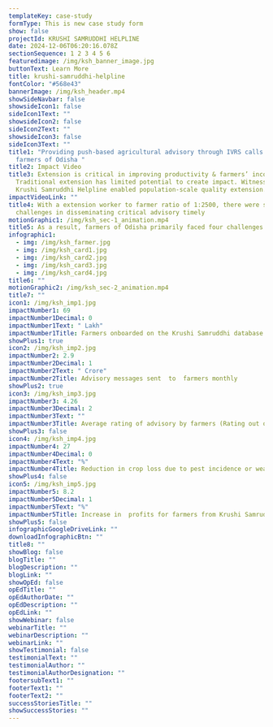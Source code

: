```yaml
---
templateKey: case-study
formType: This is new case study form
show: false
projectId: KRUSHI SAMRUDDHI HELPLINE
date: 2024-12-06T06:20:16.078Z
sectionSequence: 1 2 3 4 5 6
featuredimage: /img/ksh_banner_image.jpg
buttonText: Learn More
title: krushi-samruddhi-helpline
fontColor: "#568e43"
bannerImage: /img/ksh_header.mp4
showSideNavbar: false
showsideIcon1: false
sideIcon1Text: ""
showsideIcon2: false
sideIcon2Text: ""
showsideIcon3: false
sideIcon3Text: ""
title1: "Providing push-based agricultural advisory through IVRS calls to all
  farmers of Odisha "
title2: Impact Video
title3: Extension is critical in improving productivity & farmers’ income.
  Traditional extension has limited potential to create impact. Witness how
  Krushi Samruddhi Helpline enabled population-scale quality extension.
impactVideoLink: ""
title4: With a extension worker to farmer ratio of 1:2500, there were several
  challenges in disseminating critical advisory timely
motionGraphic1: /img/ksh_sec-1_animation.mp4
title5: As a result, farmers of Odisha primarily faced four challenges
infographic1:
  - img: /img/ksh_farmer.jpg
  - img: /img/ksh_card1.jpg
  - img: /img/ksh_card2.jpg
  - img: /img/ksh_card3.jpg
  - img: /img/ksh_card4.jpg
title6: ""
motionGraphic2: /img/ksh_sec-2_animation.mp4
title7: ""
icon1: /img/ksh_imp1.jpg
impactNumber1: 69
impactNumber1Decimal: 0
impactNumber1Text: " Lakh"
impactNumber1Title: Farmers onboarded on the Krushi Samruddhi database till-date
showPlus1: true
icon2: /img/ksh_imp2.jpg
impactNumber2: 2.9
impactNumber2Decimal: 1
impactNumber2Text: " Crore"
impactNumber2Title: Advisory messages sent  to  farmers monthly
showPlus2: true
icon3: /img/ksh_imp3.jpg
impactNumber3: 4.26
impactNumber3Decimal: 2
impactNumber3Text: ""
impactNumber3Title: Average rating of advisory by farmers (Rating out of 5)
showPlus3: false
icon4: /img/ksh_imp4.jpg
impactNumber4: 27
impactNumber4Decimal: 0
impactNumber4Text: "%"
impactNumber4Title: Reduction in crop loss due to pest incidence or weather calamities
showPlus4: false
icon5: /img/ksh_imp5.jpg
impactNumber5: 8.2
impactNumber5Decimal: 1
impactNumber5Text: "%"
impactNumber5Title: Increase in  profits for farmers from Krushi Samruddhi
showPlus5: false
infographicGoogleDriveLink: ""
downloadInfographicBtn: ""
title8: ""
showBlog: false
blogTitle: ""
blogDescription: ""
blogLink: ""
showOpEd: false
opEdTitle: ""
opEdAuthorDate: ""
opEdDescription: ""
opEdLink: ""
showWebinar: false
webinarTitle: ""
webinarDescription: ""
webinarLink: ""
showTestimonial: false
testimonialText: ""
testimonialAuthor: ""
testimonialAuthorDesignation: ""
footersubText1: ""
footerText1: ""
footerText2: ""
successStoriesTitle: ""
showSuccessStories: ""
---
```

